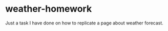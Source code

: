 # weather-homework
Just a task I have done on how to replicate a page about weather forecast.
<!DOCTYPE html>
<html lang="en">
  <head>
    <meta charset="UTF-8" />
    <meta http-equiv="X-UA-Compatible" content="IE=edge" />
    <meta name="viewport" content="width=device-width, initial-scale=1.0" />
    <title>Weather</title>
  </head>
<body>
    <style>


button
{display: block;
margin: 0 auto;
border: 1px solid #1a64d6;
background: #1a64d6;
color: white;
font-size: 16px;
padding: 16px 24px;
border-radius: 30px;
transition: all 200ms ease;
cursor: pointer;
box-shadow: rgb(37 39 89 / 8%) 0px 8px 8px 0;
line-height: 22px;
margin-block-start: 1em;
    margin-block-end: 1em;
    }

.emoji
{color:blue;
font-size: 34px;
text-align: center;
line-height: 48px;}

.currently
{color: blue;
font-size: 34px;
text-align: center;
font-family: Arial, Helvetica, sans-serif;
margin: 0;
font-weight: bold;
line-height: 48px;}

.temp-now
{font-size: 34px;
text-align: center;
display: block;
line-height: 48px;
font-family: Arial, Helvetica, sans-serif;
font-weight: 400;
line-height: 48px;}

.max-now
{font-size: 34px;
font-family: Arial, Helvetica, sans-serif;
font-weight: bold;
}

.days

{text-align: center;
font-family: Arial, Helvetica, sans-serif;
padding: 10px 0;
    border-radius: 10px;
    transition: all 200ms ease-in-out;
    max-width: 400px;
    margin: 0 auto;
font-size: 1.17em;
font-weight: bold;}

.temp-min

{display: block;
margin: 0 auto;
text-align: center;
font-family: monospace;
font-size: 18px;
opacity: 0.7;}

.tomorrow {padding: 10px 0;
    border-radius: 10px;
    transition: all 200ms ease-in-out;
    max-width: 400px;
    margin: 0 auto;
}

    .tomorrow:hover {background: #fffbef;
    border-radius: 10px;}
    .saturday:hover {background: #fffbef;
    border-radius: 10px;}
    .sunday:hover {background: #fffbef;
    border-radius: 10px;}
    button:hover {
    background:white;
    color: blue;
    cursor: pointer;}

    .saturday {padding: 10px 0;
    border-radius: 10px;
    transition: all 200ms ease-in-out;
    max-width: 400px;
    margin: 0 auto;}

    .sunday {padding: 10px 0;
    border-radius: 10px;
    transition: all 200ms ease-in-out;
    max-width: 400px;
    margin: 0 auto;}
.author

{text-align: center;
font-size: 18px;
font-family: monospace;
display: block;
    margin-block-start: 1em;
    margin-block-end: 1em;
    margin-inline-start: 0px;
    margin-inline-end: 0px;}


    </style>

  <div class="emoji">🌤</div>
<div class="currently">Currently 21° in Tokyo</div>
<span class="temp-now">13° / <strong> 23° </strong></span>

<div class="tomorrow">
<div class="days">🌧Tomorrow</div>
<span class="temp-min">10° /  <strong>22°</strong></span> </div>

<div class="saturday">
<div class="days">🌥 Saturday</div>
<span class="temp-min">5° /  <strong>17°</strong></span> </div>

<div class="sunday">
<div class="days">☀️ Sunday</div>
<span class ="temp-min">25° /<strong> 28° </strong></span> </div>

<button>Change city</button>

<div class="author">Coded by B. M.</div>

</body>
</html>
